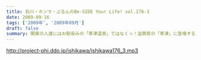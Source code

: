 ```yaml
---
title: 石川・ホンマ・ぶるんのBe-SIDE Your Life! vol.176-3
date: 2009-09-16
tags: ['2009年', '2009年09月']
draft: false
summary: 関東の人達にはお馴染みの「草津温泉」ではなくっ！滋賀県の「草津」に登場するお三方・・・移動手段はおそらく『軽』のバンでスタコラいきますんで、ねぎらいのひとつでもかけてやってください。NAMAE
---
```


http://project-phi.ddo.jp/ishikawa/ishikawa176_3.mp3
